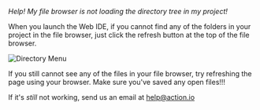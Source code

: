 *Help! My file browser is not loading the directory tree in my project!*

When you launch the Web IDE, if you cannot find any of the folders in your project in the file browser, just click the refresh button at the top of the file browser.

![Directory Menu](https://raw.github.com/action-io/action-assets/master/support/screenshots/filetree-refresh.png)

If you still cannot see any of the files in your file browser, try refreshing the page using your browser. Make sure you've saved any open files!!!

If it's *still* not working, send us an email at [help@action.io]("mailto:help@action.io?subject=file%20browser")
